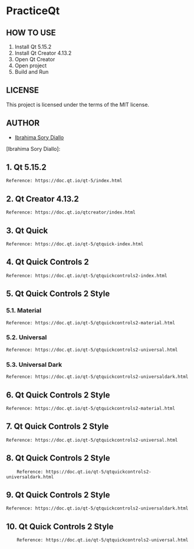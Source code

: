 # PracticeQt

## HOW TO USE

1. Install Qt 5.15.2
2. Install Qt Creator 4.13.2
3. Open Qt Creator
4. Open project
5. Build and Run

## LICENSE

This project is licensed under the terms of the MIT license.

## AUTHOR

- [Ibrahima Sory Diallo]()

[qt]: https://www.qt.io/
[qt creator]: https://www.qt.io/product/development-tools
[qt 5.15.2]: https://download.qt.io/archive/qt/5.15/5.15.2/
[qt creator 4.13.2]: https://download.qt.io/archive/qtcreator/4.13/4.13.2/

[Ibrahima Sory Diallo]:

## 1. Qt 5.15.2

    Reference: https://doc.qt.io/qt-5/index.html

## 2. Qt Creator 4.13.2

    Reference: https://doc.qt.io/qtcreator/index.html

## 3. Qt Quick

    Reference: https://doc.qt.io/qt-5/qtquick-index.html

## 4. Qt Quick Controls 2

    Reference: https://doc.qt.io/qt-5/qtquickcontrols2-index.html

## 5. Qt Quick Controls 2 Style

### 5.1. Material

    Reference: https://doc.qt.io/qt-5/qtquickcontrols2-material.html

### 5.2. Universal

    Reference: https://doc.qt.io/qt-5/qtquickcontrols2-universal.html

### 5.3. Universal Dark

    Reference: https://doc.qt.io/qt-5/qtquickcontrols2-universaldark.html

## 6. Qt Quick Controls 2 Style

    Reference: https://doc.qt.io/qt-5/qtquickcontrols2-material.html

## 7. Qt Quick Controls 2 Style

    Reference: https://doc.qt.io/qt-5/qtquickcontrols2-universal.html

## 8. Qt Quick Controls 2 Style

        Reference: https://doc.qt.io/qt-5/qtquickcontrols2-universaldark.html

## 9. Qt Quick Controls 2 Style

    Reference: https://doc.qt.io/qt-5/qtquickcontrols2-universaldark.html

## 10. Qt Quick Controls 2 Style

        Reference: https://doc.qt.io/qt-5/qtquickcontrols2-universal.html

